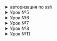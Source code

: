 
<details> 
 <summary> авторизация по ssh </summary> 
для подключения создаем файл 

```
  $ nano ~/.ssh/autorized-keys
 ```
  добавляем ключ в 1 строчку без кавычек
```
"ssh-rsa AAAAB3NzaC1yc2EAAAABJQAAAQEAqTqqZJDbs2iDZQPRXJ4jdVaeJX4nyX9Cmw8RMecY+z51VcZNyFuHUC9RHGaoS4WUz3iBCHRnootaFKhbiLNEWs0Nr+qQlN4waoSo1Y9sAtI+1DTIxGWePMglTuu4CjvHFKV1UStcU//iuvvSuYXMltopoEjUuz6qxfZHY4OztcZ5YnOU+q1NlCckEvfZmE/ZR6+MZ+DjtvoUtERNjyjnBF8kIK86UDBTSWIrVZ/b/8ZLL7gA9Px2Ri0X5NqtrZ/ZVBWuVgHJ0ktaG/opq7ywMNyWbvBLiYfS3po54jl9bxxAyDSMuN4dO1NI0BVCgTOnesth28RkXtSpq8WTwvgd6w=="  
```
даем права на файл 
```
chmod 700 /home/user_name/.ssh && chmod 600 /home/user_name/.ssh/authorized_keys
chown -R username:username /home/username/.ssh
```  
изменяем файл 
```
nano /etc/ssh/sshd_config
```
меняем PubkeyAutehentivation yes, раскоментируем AuthorazedKeysFile .ssh/authorized_keys отключаем аутентификацию по паролю PasswordAuthentication no <br>
перезапускаем службу
```
sudu systemctl restart ssh
```
</details>
<details>   
  <summary> Урок №5 </summary>
    <details> <summary> setupvpn.sh установка OVPN сервера prinunl </summary>
     
на хосте выполняем комманды

```sh
cat <<EOF> setupvpn.sh <br>
#!/bin/bash <br>
echo "deb http://repo.mongodb.org/apt/ubuntu xenial/mongodb-org/3.4 multiverse" > /etc/apt/sources.list.d/mongodb-org-3.4.list <br>
echo "deb http://repo.pritunl.com/stable/apt xenial main" > /etc/apt/sources.list.d/pritunl.list <br>
apt-key adv --keyserver hkp://keyserver.ubuntu.com --recv 0C49F3730359A14518585931BC711F9BA15703C6 <br>
apt-key adv --keyserver hkp://keyserver.ubuntu.com --recv 7568D9BB55FF9E5287D586017AE645C0CF8E292A <br>
apt-get --assume-yes update <br>
apt-get --assume-yes upgrade <br>
apt-get --assume-yes install pritunl mongodb-org <br>
systemctl start pritunl mongod <br>
systemctl enable pritunl mongod <br>
EOF <br>
```  
```sh
$ sudo bash setupvpn.sh
```
После установки открываем ссылку в браузере "https://Ip-address/setup" <br>
Далее следуем инструкциям <br><br>
[Инструкция по добавлению пользователей и серверов](https://docs.pritunl.com/docs/connecting) <br>
</details>
переход по ssh по ключам
ssh -i ~/.ssh/appuser appuser@<ipaddress>
</details>
<details>
<summary> Урок №6 </summary>
 созданы скрипты bash, для установки mongodb, ruby, puma-server
 
 делаем файлы исполняемыми chmod +x /install_mongoDB.sh
 chown -R username:username /install_mongoDB.sh
 
создан бакет > инструкция по бакетам  https://gist.github.com/Nklya/b6d1a547415b123f6b0cd0e90d208bf8 

создание инстанса по скрипту
```sh
gcloud compute instances create reddit-app1 --boot-disk-size=10GB --image-family ubuntu-1604-lts --image-project=ubuntu-os-cloud --machine-type=g1-small --tags puma-server --restart-on-failure --scopes storage-ro --metadata startup-script-url=gs://tartup-script-url/startupscript.sh
```
 </details>
   <details>
 <summary> Урок №7 </summary>
 Установлен Packer https://www.packer.io/downloads.html
 
 и подключен к gcloud
 ```sh
 gcloud auth application-default login
 ```
 Создана ветка packer-base добавлен файл сборки ubuntu16.json
 
 Проведена проверка файла
 ```sh
 packer validate ./ubuntu16.json
  ```
 
Самостоятельное задание №1, №2 и №3

Добавление файла variables.json добавлен в исключения для git,

проверка для обоих файлов сразу 
 ```sh
 packer validate -var-file ./variables.json ./ubuntu16.json
  ```

сборка шаблона
  ```sh
packer build -var-file ./variables.json ./ubuntu16.json 
  ```
  Пример вынесения в файл variables.json:
  
В файле шаблона ubuntu16.json
 ```sh
  "variables":
  {
  "project_id": "null",
  },
	"builders": [
    {
	"project_id": "{{ user `project_id` }}"
	}
 ```
В файле variables.json 
  ```sh	
  {
  "project_id": "наш проект"
  }  
  ```
 Добавил опции размера диска "disk_size": "10" и теги для брандмауэра "tags": "puma-server"
 
 
 Задание №1 под *
 
создание инстанса  из изображения
 gcloud compute instances create test --image-family=reddit-base --image-project=api-project-739750082124
   </details>
   
   <details>
 <summary> Урок №8 </summary>
 установил версию выше чем 0.11.11, версию 0.12.28
 Пример коннектора к виртуальной машине (отличается от 0.11.11

```sh
   connection {
    type    = "ssh"
    user    = "centr"
    host    = "${google_compute_instance.app.network_interface[0].access_config[0].nat_ip}"
    agent   = false
    timeout = "2m"
    # путь до приватного ключа
    private_key = "${file(var.private_key_path)}"
```
основные команды

```sh
 terraform plan
 terraform apply
 
```
добавление двух ключей ssh
```sh
resource "google_compute_project_metadata" "ssh_keys" {
  metadata = {
    # путь до публичного ключа
    ssh-keys = "centr:${file(var.public_key_centr)}\n Centr:${file(var.public_key_Centr)}"
  }
}

```
 </details>
   <details>
    <summary> Урок №11 </summary>
	Собрали шаблон инстанса в packer
	
packer build -var-file packer-base/variables.json packer-base/ubuntu16.json

Создали инстансы в terraform

/terraform-2/stage$ terraform apply

  </details>
